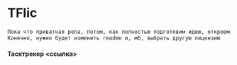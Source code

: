 # TFlic


    Пока что приватная репа, потом, как полностью подготовим идею, откроем 
    Конечно, нужно будет изменить readme и, мб, выбрать другую лицензию


#### Тасктрекер <ссылка>
